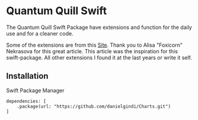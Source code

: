# Quantum Quill Swift

The Quantum Quill Swift Package have extensions and function for the daily use and for a cleaner code.

Some of the extensions are from this [Site](https://betterprogramming.pub/24-swift-extensions-for-cleaner-code-41e250c9c4c3). Thank you to Alisa "Foxicorn" Nekrasova for this great article. This article was the inspiration for this swift-package. All other extensions I found it at the last years or write it self.

## Installation
Swift Package Manager

```
dependencies: [
    .package(url: "https://github.com/danielgindi/Charts.git")
]
```
